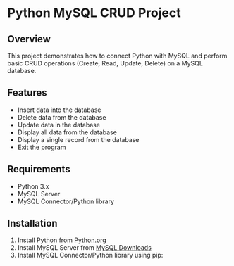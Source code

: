 # Python MySQL CRUD Project

## Overview
This project demonstrates how to connect Python with MySQL and perform basic CRUD operations (Create, Read, Update, Delete) on a MySQL database.

## Features
- Insert data into the database
- Delete data from the database
- Update data in the database
- Display all data from the database
- Display a single record from the database
- Exit the program

## Requirements
- Python 3.x
- MySQL Server
- MySQL Connector/Python library

## Installation
1. Install Python from [Python.org](https://www.python.org/)
2. Install MySQL Server from [MySQL Downloads](https://dev.mysql.com/downloads/)
3. Install MySQL Connector/Python library using pip:
